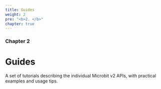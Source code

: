 ```yaml
---
title: Guides
weight: 2
pre: "<b>2. </b>"
chapter: true
---
```

### Chapter 2

# Guides

A set of tutorials describing the individual Microbit v2 APIs, with practical examples and usage tips.